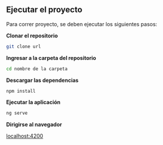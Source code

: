 ## Ejecutar el proyecto

Para correr proyecto, se deben ejecutar los siguientes pasos:

**Clonar el repositorio**

```sh
git clone url
```

**Ingresar a la carpeta del repositorio**
```sh
cd nombre de la carpeta
```

**Descargar las dependencias**
```sh
npm install
```

**Ejecutar la aplicación**
```sh
ng serve
```
**Dirigirse al navegador**

 [localhost:4200](localhost:4200)

